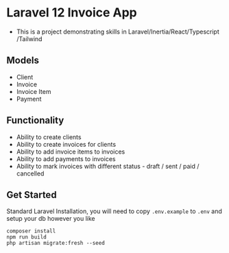 # Laravel 12 Invoice App

- This is a project demonstrating skills in Laravel/Inertia/React/Typescript /Tailwind

## Models
- Client 
- Invoice
- Invoice Item
- Payment

## Functionality
- Ability to create clients
- Ability to create invoices for clients
- Ability to add invoice items to invoices
- Ability to add payments to invoices
- Ability to mark invoices with different status - draft / sent / paid / cancelled

## Get Started
Standard Laravel Installation, you will need to copy `.env.example` to `.env` and setup your db however you like

```
composer install
npm run build
php artisan migrate:fresh --seed 
```
